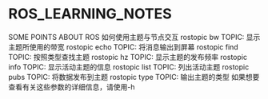 # ROS_LEARNING_NOTES
SOME POINTS ABOUT ROS
如何使用主题与节点交互
rostopic bw TOPIC: 显示主题所使用的带宽
rostopic echo TOPIC: 将消息输出到屏幕
rostopic find TOPIC: 按照类型查找主题
rostopic hz TOPIC: 显示主题的发布频率
rostopic info TOPIC: 显示活动主题的信息
rostopic list TOPIC: 列出活动主题
rostopic pubs TOPIC: 将数据发布到主题
rostopic type TOPIC: 输出主题的类型
如果想要查看有关这些参数的详细信息，请使用-h
